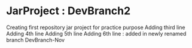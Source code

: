 # JarProject : DevBranch2
Creating first repository jar project for practice purpose
Adding third line
Adding 4th line
Adding 5th line
Adding 6th line : added in newly renamed branch DevBranch-Nov